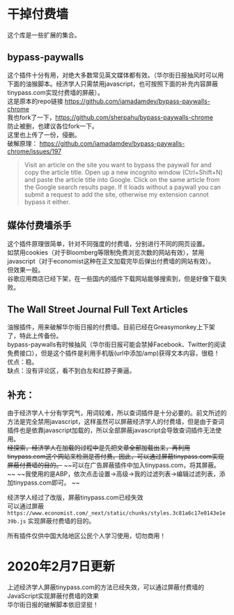 # 干掉付费墙
这个库是一些扩展的集合。  
## bypass-paywalls
这个插件十分有用，对绝大多数常见英文媒体都有效。（华尔街日报抽风时可以用下面的油猴脚本。经济学人只需禁用javascript，也可按照下面的补充内容屏蔽tinypass.com实现付费墙的屏蔽）。  
这是原本的repo链接 https://github.com/iamadamdev/bypass-paywalls-chrome  
我也fork了一下，https://github.com/sherpahu/bypass-paywalls-chrome  
防止被删，也建议各位fork一下。  
这里也上传了一份，侵删。  
破解原理： https://github.com/iamadamdev/bypass-paywalls-chrome/issues/197  
> Visit an article on the site you want to bypass the paywall for and copy the article title.
Open up a new incognito window (Ctrl+Shift+N) and paste the article title into Google.
Click on the same article from the Google search results page. If it loads without a paywall you can submit a request to add the site, otherwise my extension cannot bypass it either.

## 媒体付费墙杀手
这个插件原理很简单，针对不同强度的付费墙，分别进行不同的网页设置。  
如禁用cookies（对于Bloomberg等限制免费浏览次数的网站有效），禁用javascript（对于economist这种在正文加载完毕后弹出付费墙的网站有效）。  
但效果一般。  
谷歌应用商店已经下架，在一些国内的插件下载网站能够搜索到，但是好像下载失败。  

## The Wall Street Journal Full Text Articles  
油猴插件，用来破解华尔街日报的付费墙。目前已经在Greasymonkey上下架了，特此上传备份。  
bypass-paywalls有时候抽风（华尔街日报可能会禁掉Facebook、Twitter的阅读免费接口），但是这个插件是利用手机版(url中添加/amp)获得文本内容，很稳！  
优点：稳。  
缺点：没有评论区，看不到白左和红脖子撕逼。  

## 补充：  
由于经济学人十分有学究气，用词较难，所以查词插件是十分必要的。前文所述的方法是完全禁用javascript，这样虽然可以屏蔽经济学人的付费墙，但是由于查词插件也是依靠javascript加载的，所以全部屏蔽javascript会导致查词插件无法使用。  
~~经探索，经济学人在加载的过程中是先把文章全部加载出来，再利用tinypass.com这个网站来检测是否付费。因此，可以通过屏蔽tinypass.com实现屏蔽付费墙的目的。~~ 
~~可以在广告屏蔽插件中加入tinypass.com，将其屏蔽。  ~~
~~我使用的是ABP，依次点击设置->高级->我的过滤列表->编辑过滤列表，添加tinypass.com即可。  ~~  

经济学人经过了改版，屏蔽tinypass.com已经失效  
可以通过屏蔽`https://www.economist.com/_next/static/chunks/styles.3c81a6c17e0143e1e39b.js` 实现屏蔽付费墙的目的。   


所有插件仅供中国大陆地区公民个人学习使用，切勿商用！  

# 2020年2月7日更新
上述经济学人屏蔽tinypass.com的方法已经失效，可以通过屏蔽付费墙的JavaScript实现屏蔽付费墙的效果  
华尔街日报的破解脚本依旧坚挺！
